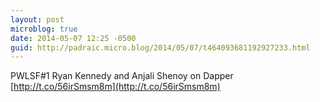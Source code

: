 ```yaml
---
layout: post
microblog: true
date: 2014-05-07 12:25 -0500
guid: http://padraic.micro.blog/2014/05/07/t464093681192927233.html
---
```

PWLSF#1 Ryan Kennedy and Anjali Shenoy on Dapper [http://t.co/56irSmsm8m](http://t.co/56irSmsm8m)
